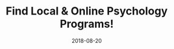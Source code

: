 ---
path: "/programs/l/"
scramble: "38E35B42"
date: "2018-08-20"
title: "Find Local & Online Psychology Programs!"
content: ""
components: "{'ads':0,'lrform':1}"
action: ""
# "Search for classes near you.|||View accredited Psychology programs.|||Visit their site to register for classes."
areaOfStudy: "FCCD73FB"
concentration: "351B3CB3"
collegeId: ""
headerText: ""
introText: ""
buttonText: ""
submitButtonText: ""
theme: "ce-sem-programs"
launchInLightbox: "FALSE"
template: ""
# "ctaicons-test"
aosName: "psychology"
---